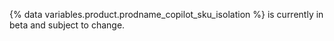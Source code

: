 {% data variables.product.prodname_copilot_sku_isolation %} is currently in beta and subject to change.
